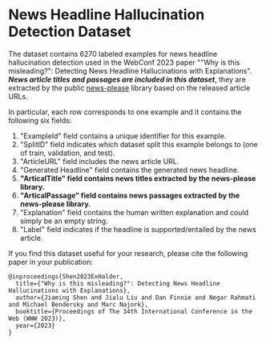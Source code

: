 # News Headline Hallucination Detection Dataset

The dataset contains 6270 labeled examples for news headline hallucination detection used in the WebConf 2023 paper ""Why is this misleading?": Detecting News Headline Hallucinations with Explanations". ***News article titles and passages are included in this dataset***, they are extracted by the public [news-please](https://github.com/fhamborg/news-please) library based on the released article URLs. 

In particular, each row corresponds to one example and it contains the following six fields:
1. "ExampleId" field contains a unique identifier for this example.
2. "SplitID" field indicates which dataset split this example belongs to (one of
   train, validation, and test).
3. "ArticleURL" field includes the news article URL.  
4. "Generated Headline" field contains the generated news headline.  
5. **"ArticalTitle" field contains news titles extracted by the news-please library.**  
5. **"ArticalPassage" field contains news passages extracted by the news-please library.**  
7. "Explanation" field contains the human written explanation and could simply
   be an empty string.
8. "Label" field indicates if the headline is supported/entailed by the news
   article.


If you find this dataset useful for your research, please cite the following paper in your publication:

```
@inproceedings{Shen2023ExHalder,
  title={"Why is this misleading?": Detecting News Headline Hallucinations with Explanations},
  author={Jiaming Shen and Jialu Liu and Dan Finnie and Negar Rahmati and Michael Bendersky and Marc Najork},
  booktitle={Proceedings of The 34th International Conference in the Web (WWW 2023)},
  year={2023}
}
```
